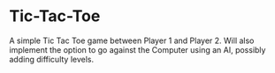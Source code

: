 # Tic-Tac-Toe
A simple Tic Tac Toe game between Player 1 and Player 2.
Will also implement the option to go against the Computer using an AI, possibly adding difficulty levels.
